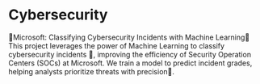 # Cybersecurity
🚨Microsoft: Classifying Cybersecurity Incidents with Machine Learning🔐 This project leverages the power of Machine Learning to classify cybersecurity incidents 🚨, improving the efficiency of Security Operation Centers (SOCs) at Microsoft. We train a model to predict incident grades, helping analysts prioritize threats with precision🎯.
